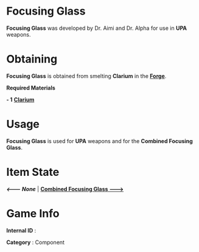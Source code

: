 # Focusing Glass

**Focusing Glass** was developed by Dr. Aimi and Dr. Alpha for use in **UPA** weapons.

# Obtaining

**Focusing Glass** is obtained from smelting **Clarium** in the [**Forge**]().

**Required Materials**

**- 1** [**Clarium**](https://github.com/AlphaMC0/Lone-Martian/blob/main/COres/Clarium.md)

# Usage

**Focusing Glass** is used for **UPA** weapons and for the **Combined Focusing Glass**.

# Item State

***<--- None*** | [**Combined Focusing Glass --->**](https://github.com/AlphaMC0/Lone-Martian/blob/main/Glass/Combined%20Focusing%20Glass.md)

# Game Info

**Internal ID** : 

**Category** : Component
